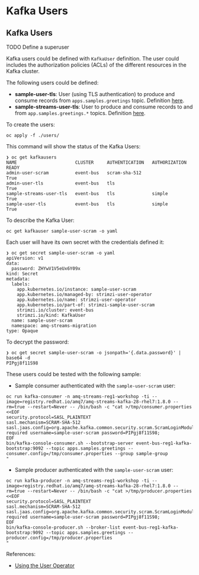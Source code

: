 # Kafka Users

## Kafka Users

TODO Define a superuser

Kafka users could be defined with ```KafkaUser``` definition. The user could includes
the authorization policies (ACLs) of the different resources in the Kafka cluster.

The following users could be defined:

* **sample-user-tls**: User (using TLS authentication) to produce and consume records
from ```apps.samples.greetings``` topic. Definition [here](./users/sample-user-tls.yml).
* **sample-streams-user-tls**: User to produce and consume records to and from ```app.samples.greetings.*``` topics.
Definition [here](./users/sample-streams-user-tls.yml).

To create the users:

```shell
oc apply -f ./users/
```

This command will show the status of the Kafka Users:

```shell
❯ oc get kafkausers
NAME                      CLUSTER     AUTHENTICATION   AUTHORIZATION   READY
admin-user-scram          event-bus   scram-sha-512                    True
admin-user-tls            event-bus   tls                              True
sample-streams-user-tls   event-bus   tls              simple          True
sample-user-tls           event-bus   tls              simple          True
```

To describe the Kafka User:

```shell
oc get kafkauser sample-user-scram -o yaml
```

Each user will have its own secret with the credentials defined it:

```shell
❯ oc get secret sample-user-scram -o yaml
apiVersion: v1
data:
  password: ZHYwV1V5eUx6Y09x
kind: Secret
metadata:
  labels:
    app.kubernetes.io/instance: sample-user-scram
    app.kubernetes.io/managed-by: strimzi-user-operator
    app.kubernetes.io/name: strimzi-user-operator
    app.kubernetes.io/part-of: strimzi-sample-user-scram
    strimzi.io/cluster: event-bus
    strimzi.io/kind: KafkaUser
  name: sample-user-scram
  namespace: amq-streams-migration
type: Opaque
```

To decrypt the password:

```shell
❯ oc get secret sample-user-scram -o jsonpath='{.data.password}' | base64 -d
PIPgj8f11S98
```

These users could be tested with the following sample:

* Sample consumer authenticated with the ```sample-user-scram``` user:

```shell
oc run kafka-consumer -n amq-streams-reg1-workshop -ti --image=registry.redhat.io/amq7/amq-streams-kafka-28-rhel7:1.8.0 --rm=true --restart=Never -- /bin/bash -c "cat >/tmp/consumer.properties <<EOF 
security.protocol=SASL_PLAINTEXT
sasl.mechanism=SCRAM-SHA-512
sasl.jaas.config=org.apache.kafka.common.security.scram.ScramLoginModule required username=sample-user-scram password=PIPgj8f11S98;
EOF
bin/kafka-console-consumer.sh --bootstrap-server event-bus-reg1-kafka-bootstrap:9092 --topic apps.samples.greetings --consumer.config=/tmp/consumer.properties --group sample-group
"
```

* Sample producer authenticated with the ```sample-user-scram``` user:

```shell
oc run kafka-producer -n amq-streams-reg1-workshop -ti --image=registry.redhat.io/amq7/amq-streams-kafka-28-rhel7:1.8.0 --rm=true --restart=Never -- /bin/bash -c "cat >/tmp/producer.properties <<EOF 
security.protocol=SASL_PLAINTEXT
sasl.mechanism=SCRAM-SHA-512
sasl.jaas.config=org.apache.kafka.common.security.scram.ScramLoginModule required username=sample-user-scram password=PIPgj8f11S98;
EOF
bin/kafka-console-producer.sh --broker-list event-bus-reg1-kafka-bootstrap:9092 --topic apps.samples.greetings --producer.config=/tmp/producer.properties
"
```

References:

* [Using the User Operator](https://access.redhat.com/documentation/en-us/red_hat_amq/2020.q4/html-single/using_amq_streams_on_openshift/index#assembly-using-the-user-operator-str)
